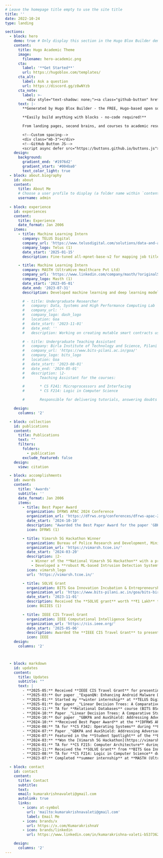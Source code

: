 ```yaml
---
# Leave the homepage title empty to use the site title
title: ''
date: 2022-10-24
type: landing

sections:
  - block: hero
    demo: true # Only display this section in the Hugo Blox Builder demo site
    content:
      title: Hugo Academic Theme
      image:
        filename: hero-academic.png
      cta:
        label: '**Get Started**'
        url: https://hugoblox.com/templates/
      cta_alt:
        label: Ask a question
        url: https://discord.gg/z8wNYzb
      cta_note:
        label: >-
          <div style="text-shadow: none;"><a class="github-button" href="https://github.com/HugoBlox/hugo-blox-builder" data-icon="octicon-star" data-size="large" data-show-count="true" aria-label="Star">Star Hugo Blox Builder</a></div><div style="text-shadow: none;"><a class="github-button" href="https://github.com/HugoBlox/theme-academic-cv" data-icon="octicon-star" data-size="large" data-show-count="true" aria-label="Star">Star the Academic template</a></div>
      text: |-
        **Generated by Hugo Blox Builder - the FREE, Hugo-based open source website builder trusted by 500,000+ sites.**

        **Easily build anything with blocks - no-code required!**

        From landing pages, second brains, and courses to academic resumés, conferences, and tech blogs.

        <!--Custom spacing-->
        <div class="mb-3"></div>
        <!--GitHub Button JS-->
        <script async defer src="https://buttons.github.io/buttons.js"></script>
    design:
      background:
        gradient_end: '#1976d2'
        gradient_start: '#004ba0'
        text_color_light: true
  - block: about.biography
    id: about
    content:
      title: About Me
      # Choose a user profile to display (a folder name within `content/authors/`)
      username: admin
      
  - block: experience
    id: experiences
    content:
      title: Experience
      date_format: Jan 2006
    items:
      - title: Machine Learning Intern
        company: TELUS Digital
        company_url: 'https://www.telusdigital.com/solutions/data-and-ai-solutions'
        company_logo: Telus (1)
        date_start: '2025-01-15'
        description: Fine-tuned all-mpnet-base-v2 for mapping job titles, degrees, and majors to predefined lists, achieving >98% accuracy. Optimized inference for a fine-tuned LLaMA 8B Instruct model using bits-and-bytes quantization, speculative decoding, structured outputs, and prefix caching with vLLM.

      - title: Machine Learning Intern
        company: MASTH (UltraHive Healthcare Pvt Ltd)
        company_url: 'https://www.linkedin.com/company/masth/?originalSubdomain=in'
        company_logo: Masth (1)
        date_start: '2023-05-01'
        date_end: '2023-07-31'
        description: Developed machine learning and deep learning models to detect emotions from text journal entries, achieving up to 97% accuracy using GloVe embeddings and TF-IDF vectorizer. Created Flask APIs and a mock app using Android Studio for testing before integration into the MASTH app.

        # - title: Undergraduate Researcher
        #   company: Data, Systems and High Performance Computing Lab 
        #   company_url: ''
        #   company_logo: dash_logo
        #   location: Goa
        #   date_start: '2023-11-01'
        #   date_end: ''
        #   description: Working on creating mutable smart contracts using the diamond standard (EIP-2535), assessing feasibility and security

        # - title: Undergraduate Teaching Assistant
        #   company: Birla Institute of Technology and Science, Pilani
        #   company_url: 'https://www.bits-pilani.ac.in/goa/'
        #   company_logo: bits_logo
        #   location: Goa
        #   date_start: '2023-08-01'
        #   date_end: '2024-05-01'
        #   description: |2-
        #       Teaching Assistant for the courses:

        #       * CS F241: Microprocessors and Interfacing
        #       * CS F214: Logic in Computer Science

        #       Responsible for delivering tutorials, answering doubts and creating programming labs

    design:
      columns: '2'

  - block: collection
    id: publications
    content:
      title: Publications
      text: ""
      filters:
        folders:
          - publication
        exclude_featured: false
    design:
      view: citation

  - block: accomplishments
    id: awards
    content:
      title: 'Awards'
      subtitle: ''
      date_format: Jan 2006
      items:
        - title: Best Paper Award
          organization: DFRWS APAC 2024 Conference
          organization_url: 'https://dfrws.org/conferences/dfrws-apac-2024/'
          date_start: '2024-10-10'
          description: "Awarded the Best Paper Award for the paper 'GBKPA and AuxShield: Addressing Adversarial Robustness and Transferability in Android Malware Detection' at DFRWS APAC 2024"
          icon: DFRWS (1)

        - title: Vimarsh 5G Hackathon Winner
          organization: Bureau of Police Research and Development, Ministry of Home Affairs, and TCoE-India
          organization_url: 'https://vimarsh.tcoe.in/'
          date_start: '2024-03-20'
          description: |2-
            - Winner of the **National Vimarsh 5G Hackathon** with a prize of **₹1.5 Lakhs**.
            - Developed a **robust ML-based Intrusion Detection System** integrated with Surricata.
          icon: vimarsh_logo
          url: 'https://vimarsh.tcoe.in/'

        - title: SOLVE Grant
          organization: BITS Goa Innovation Incubation & Entrepreneurship Society (BGIIES)
          organization_url: 'https://www.bits-pilani.ac.in/goa/bits-birac-bionest/bgiies/'
          date_start: '2023-11-01'
          description: Received the **SOLVE grant** worth **₹1 Lakh** to develop a **robust Intrusion Detection System** at BITS Goa
          icon: BGIIES (1)

        - title: IEEE CIS Travel Grant
          organization: IEEE Computational Intelligence Society
          organization_url: 'https://cis.ieee.org/'
          date_start: '2025-05-06'
          description: Awarded the **IEEE CIS Travel Grant** to present research at the **IJCNN 2025 Conference**
          icon: IEEE
    design:
      columns: '2'



  - block: markdown
    id: updates
    content:
      title: Updates
      subtitle: ""
      text: |
        - **2025-05:** Received **IEEE CIS Travel Grant** for presenting at **IJCNN 2025 Conference**.
        - **2025-03:** Our paper _"ExpanQN: Enhancing Android Malware Detection with Dataset Expansion and Adversarial Robustness"_ accepted for presentation at **IJCNN 2025**.
        - **2025-01:** Started my **winter internship** at **TELUS Digital** as a **Machine Learning Intern**.
        - **2025-01:** Our paper _"Linear Decision Trees: A Comparative Study with Insights on ReLU Neural Networks"_ presented at **[IEEE CCNC 2025](https://ccnc2025.ieee-ccnc.org/)**.
        - **2024-11:** TA for **Relational Databases** course (BITS BSc Program on **Coursera**) during **Spring Semester ‘25**.
        - **2024-10:** Paper _"Linear Decision Trees: A Comparative Study with Insights on ReLU Neural Networks"_ accepted for **presentation at IEEE CCNC 2025**.
        - **2024-10:** Our paper _"GBKPA and AuxShield: Addressing Adversarial Robustness and Transferability in Android Malware Detection"_ published in **[Forensic Science International: Digital Investigation (Elsevier)](https://www.sciencedirect.com/journal/forensic-science-international-digital-investigation)**.
        - **2024-10:** **Received Best Paper Award** at the **[DFRWS APAC 2024 Conference](https://dfrws.org/conferences/dfrws-apac-2024/)**.
        - **2024-08:** TA for **CS F342: Operating Systems** during **Fall Semester ‘24**.
        - **2024-07:** Paper _"GBKPA and AuxShield: Addressing Adversarial Robustness and Transferability in Android Malware Detection"_ accepted at **DFRWS APAC 2024**.
        - **2024-07:** Featured in the **Student Spotlight** of the **BITSology Newsletter Vol. 6** for winning the **Vimarsh 5G Hackathon**!
        - **2024-03:** **Won the [Vimarsh 5G Hackathon](https://vimarsh.tcoe.in/)** organized by **BPR&D, Ministry of Home Affairs, and TCoE-India**. Developed a **ML-based Intrusion Detection System** and won a **₹1.5 Lakh prize**.
        - **2024-01:** TA for **CS F215: Computer Architecture** during **Spring Semester ‘24**.
        - **2023-11:** Received the **SOLVE Grant** from **BITS Goa Innovation, Incubation & Entrepreneurship Society** for a **Robust Intrusion Detection System** with **₹1 Lakh funding**.
        - **2023-08:** TA for **CS F214: Logic in Computer Science** during **Fall Semester ‘23**.
        - **2023-07:** Completed **summer internship** at **MASTH (UltraHive Healthcare Pvt Ltd)** as a **Machine Learning Intern**.

  - block: contact
    id: contact
    content:
      title: Contact
      subtitle:
      text: 
      email: kumarakrishnavaleti@gmail.com
      autolink: true
      links:
        - icon: at-symbol
          url: 'mailto:kumarakrishnavaleti@gmail.com'
          label: Email Me
        - icon: brands/x
          url: https://x.com/KumarakrishnaV
        - icon: brands/linkedin
          url: https://www.linkedin.com/in/kumarakrishna-valeti-b53736228/

    design:
      columns: '2'
---
```

